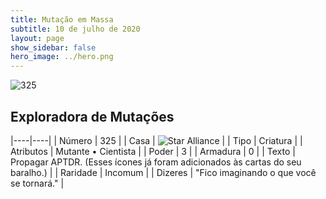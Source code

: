 ```yaml
---
title: Mutação em Massa
subtitle: 10 de julho de 2020
layout: page
show_sidebar: false
hero_image: ../hero.png
---
```


![325](https://cdn.keyforgegame.com/media/card_front/pt/479_325_W237RJ5H5V4R_pt.png)

## Exploradora de Mutações

|----|----|
| Número | 325 |
| Casa | ![Star Alliance](https://archonarcana.com/images/thumb/7/7d/Star_Alliance.png/22px-Star_Alliance.png "Aliança Estelar") |
| Tipo | Criatura |
| Atributos | Mutante • Cientista |
| Poder | 3 |
| Armadura | 0 |
| Texto | Propagar APTDR. (Esses ícones já foram adicionados às cartas do seu baralho.) |
| Raridade | Incomum |
| Dizeres | "Fico imaginando o que você se tornará." |
